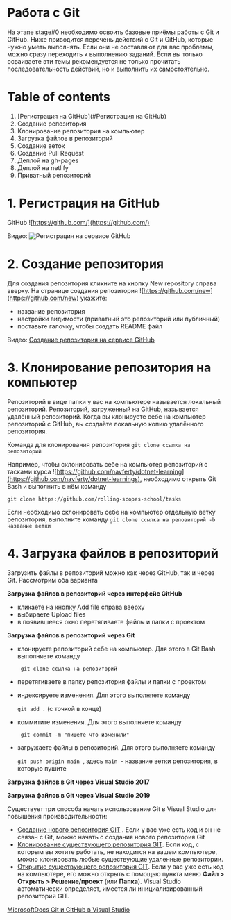 # Работа с Git

На этапе stage#0 необходимо освоить базовые приёмы работы с Git и GitHub.
Ниже приводится перечень действий с Git и GitHub, которые нужно уметь выполнять. Если они не составляют для вас проблемы, можно сразу переходить к выполнению заданий. Если вы только осваиваете эти темы рекомендуется не только прочитать последовательность действий, но и выполнить их самостоятельно.

# Table of contents
1. [Регистрация на GitHub](#Регистрация на GitHub)
2. Создание репозитория
3. Клонирование репозитория на компьютер
4. Загрузка файлов в репозиторий
5. Создание веток
6. Создание Pull Request
7. Деплой на gh-pages
8. Деплой на netlify
9. Приватный репозиторий
# 1. Регистрация на GitHub
GitHub ![https://github.com/](https://github.com/)

Видео: ![Регистрация на сервисе GitHub](https://www.youtube.com/watch?v=5DKVktUtH3A)

# 2. Создание репозитория
Для cоздания репозитория кликните на кнопку New repository справа вверху.
На странице создания репозитория ![https://github.com/new](https://github.com/new) укажите:

- название репозитория
- настройки видимости (приватный это репозиторий или публичный)
- поставьте галочку, чтобы создать README файл

Видео: [Создание репозитория на сервисе GitHub](https://www.youtube.com/watch?v=CgFHLQBwj7A)

# 3. Клонирование репозитория на компьютер
Репозиторий в виде папки у вас на компьютере называется локальный репозиторий.
Репозиторий, загруженный на GitHub, называется удалённый репозиторий.
Когда вы клонируете себе на компьютер репозиторий с GitHub, вы создаёте локальную копию удалённого репозитория.

Команда для клонирования репозитория
`git clone ссылка на репозиторий`

Например, чтобы склонировать себе на компьютер репозиторий с тасками курса ![https://github.com/navferty/dotnet-learning](https://github.com/navferty/dotnet-learnings), необходимо открыть Git Bash и выполнить в нём команду

`git clone https://github.com/rolling-scopes-school/tasks`

Если необходимо склонировать себе на компьютер отдельную ветку репозитория, выполните команду
`git clone ссылка на репозиторий -b название ветки`

# 4. Загрузка файлов в репозиторий
Загрузить файлы в репозиторий можно как через GitHub, так и через Git. Рассмотрим оба варианта

**Загрузка файлов в репозиторий через интерфейс GitHub**

- кликаете на кнопку Add file справа вверху
 - выбираете Upload files
 - в появившееся окно перетягиваете файлы и папки с проектом

**Загрузка файлов в репозиторий через Git**

- клонируете репозиторий себе на компьютер. Для этого в Git Bash выполняете команду
 
  ` git clone ссылка на репозиторий`
- перетягиваете в папку репозитория файлы и папки с проектом
- индексируете изменения. Для этого выполняете команду
  
  `git add .` (с точкой в конце)
- коммитите изменения. Для этого выполняете команду
  
  ` git commit -m "пишете что изменили"`
- загружаете файлы в репозиторий. Для этого выполняете команду
  
  `git push origin main `, здесь `main `- название ветки репозитория, в которую пушите

**Загрузка файлов в Git через Visual Studio 2017**

**Загрузка файлов в Git через Visual Studio 2019**

Существует три способа начать использование Git в Visual Studio для повышения производительности:
- [Создание нового репозитория GIT](https://docs.microsoft.com/ru-ru/visualstudio/version-control/git-with-visual-studio?view=vs-2019#create-a-new-git-repository-in-visual-studio-2019) . Если у вас уже есть код и он не связан с Git, можно начать с создания нового репозитория Git
- [Клонирование существующего репозитория GIT](https://docs.microsoft.com/ru-ru/visualstudio/version-control/git-with-visual-studio?view=vs-2019#clone-an-existing-git-repository-in-visual-studio-2019). Если код, с которым вы хотите работать, не находится на вашем компьютере, можно клонировать любые существующие удаленные репозитории.
- [Открытие существующего репозитория GIT](https://docs.microsoft.com/ru-ru/visualstudio/version-control/git-with-visual-studio?view=vs-2019#open-an-existing-local-repository-in-visual-studio-2019). Если у вас уже есть код на компьютере, его можно открыть с помощью пункта меню **Файл > Открыть > Решение/проект** (или **Папка**). Visual Studio автоматически определяет, имеется ли инициализированный репозиторий GIT.

[MicrosoftDocs Git и GitHub в Visual Studio](https://github.com/MicrosoftDocs/visualstudio-docs.ru-ru/blob/live/docs/version-control/git-with-visual-studio.md)
